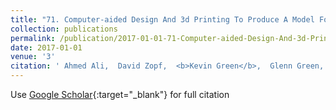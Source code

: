 ```yaml
---
title: "71. Computer-aided Design And 3d Printing To Produce A Model For Simulation Of Cleft Lip Repair"
collection: publications
permalink: /publication/2017-01-01-71-Computer-aided-Design-And-3d-Printing-To-Produce-A-Model-For-Simulation-Of-Cleft-Lip-Repair
date: 2017-01-01
venue: '3'
citation: ' Ahmed Ali,  David Zopf,  <b>Kevin Green</b>,  Glenn Green,  Chelsea Reighard, &quot;71. Computer-aided Design And 3d Printing To Produce A Model For Simulation Of Cleft Lip Repair.&quot; 3, 2017.'
---
```

Use [Google Scholar](https://scholar.google.com/scholar?q=71.+Computer+aided+Design+And+3d+Printing+To+Produce+A+Model+For+Simulation+Of+Cleft+Lip+Repair){:target="_blank"} for full citation